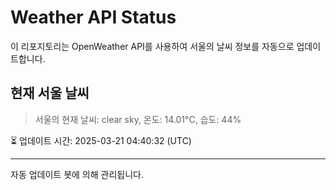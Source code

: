
# Weather API Status

이 리포지토리는 OpenWeather API를 사용하여 서울의 날씨 정보를 자동으로 업데이트합니다.

## 현재 서울 날씨
> 서울의 현재 날씨: clear sky, 온도: 14.01°C, 습도: 44%

⏳ 업데이트 시간: 2025-03-21 04:40:32 (UTC)

---
자동 업데이트 봇에 의해 관리됩니다.
